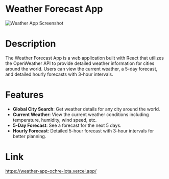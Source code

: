 # Weather Forecast App

![Weather App Screenshot](https://github.com/ryavee/Weather-App/assets/46756880/8cd732b3-453d-4026-b1c7-e13a1ec2641b)

# Description

The Weather Forecast App is a web application built with React that utilizes the OpenWeather API to provide detailed weather information for cities around the world. Users can view the current weather, a 5-day forecast, and detailed hourly forecasts with 3-hour intervals.

# Features

- **Global City Search**: Get weather details for any city around the world.
- **Current Weather**: View the current weather conditions including temperature, humidity, wind speed, etc.
- **5-Day Forecast**: See a forecast for the next 5 days.
- **Hourly Forecast**: Detailed 5-hour forecast with 3-hour intervals for better planning.
# Link
https://weather-app-ochre-iota.vercel.app/
